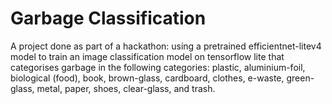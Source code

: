 # Garbage Classification

A project done as part of a hackathon: 
using a pretrained efficientnet-litev4 model to train an image classification model on tensorflow lite that categorises garbage in the following categories: plastic, aluminium-foil, biological (food), book, brown-glass, cardboard, clothes, e-waste, green-glass, metal, paper, shoes, clear-glass, and trash.

